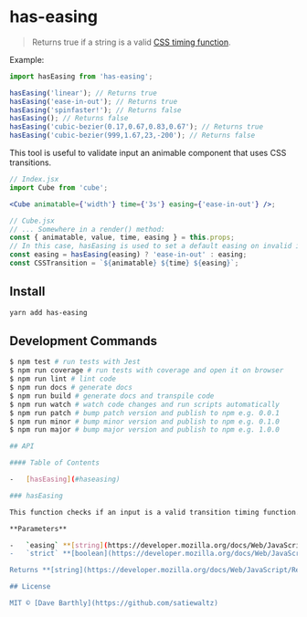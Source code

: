 # has-easing

> Returns true if a string is a valid [CSS timing function](https://developer.mozilla.org/en-US/docs/Web/CSS/single-transition-timing-function).

Example:

```js
import hasEasing from 'has-easing';

hasEasing('linear'); // Returns true
hasEasing('ease-in-out'); // Returns true
hasEasing('spinfaster!'); // Returns false
hasEasing(); // Returns false
hasEasing('cubic-bezier(0.17,0.67,0.83,0.67'); // Returns true
hasEasing('cubic-bezier(999,1.67,23,-200'); // Returns false
```

This tool is useful to validate input an animable component that uses CSS transitions.

```jsx
// Index.jsx
import Cube from 'cube';

<Cube animatable={'width'} time={'3s'} easing={'ease-in-out'} />;

// Cube.jsx
// ... Somewhere in a render() method:
const { animatable, value, time, easing } = this.props;
// In this case, hasEasing is used to set a default easing on invalid input:
const easing = hasEasing(easing) ? 'ease-in-out' : easing;
const CSSTransition = `${animatable} ${time} ${easing}`;
```

## Install

```sh
yarn add has-easing
```

## Development Commands

```sh
$ npm test # run tests with Jest
$ npm run coverage # run tests with coverage and open it on browser
$ npm run lint # lint code
$ npm run docs # generate docs
$ npm run build # generate docs and transpile code
$ npm run watch # watch code changes and run scripts automatically
$ npm run patch # bump patch version and publish to npm e.g. 0.0.1
$ npm run minor # bump minor version and publish to npm e.g. 0.1.0
$ npm run major # bump major version and publish to npm e.g. 1.0.0

## API

#### Table of Contents

-   [hasEasing](#haseasing)

### hasEasing

This function checks if an input is a valid transition timing function.

**Parameters**

-   `easing` **[string](https://developer.mozilla.org/docs/Web/JavaScript/Reference/Global_Objects/String)** String to check if it's a valid timing function.
-   `strict` **[boolean](https://developer.mozilla.org/docs/Web/JavaScript/Reference/Global_Objects/Boolean)** Boolean if true throws errors on invalid input.

Returns **[string](https://developer.mozilla.org/docs/Web/JavaScript/Reference/Global_Objects/String)** The timing function passed in.

## License

MIT © [Dave Barthly](https://github.com/satiewaltz)
```
